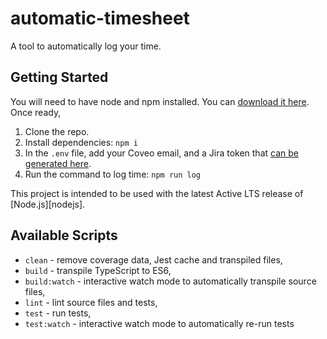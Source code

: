 # automatic-timesheet

A tool to automatically log your time.

## Getting Started

You will need to have node and npm installed. You can [download it here](https://nodejs.org/en/download/). Once ready,

1. Clone the repo.
2. Install dependencies: `npm i`
3. In the `.env` file, add your Coveo email, and a Jira token that [can be generated here](https://id.atlassian.com/manage-profile/security/api-tokens).
4. Run the command to log time: `npm run log`



This project is intended to be used with the latest Active LTS release of [Node.js][nodejs].

## Available Scripts

- `clean` - remove coverage data, Jest cache and transpiled files,
- `build` - transpile TypeScript to ES6,
- `build:watch` - interactive watch mode to automatically transpile source files,
- `lint` - lint source files and tests,
- `test` - run tests,
- `test:watch` - interactive watch mode to automatically re-run tests